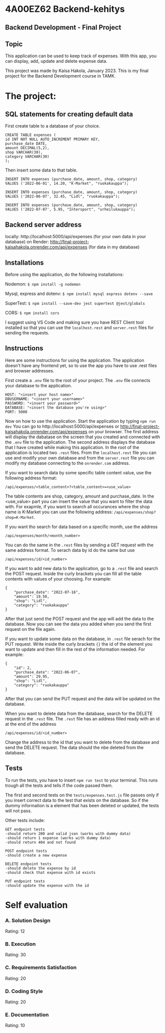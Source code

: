 # 4A00EZ62 Backend-kehitys

## Backend Development - Final Project

## Topic

This application can be used to keep track of expenses. With this app, you can display, add, update and delete expense data.

This project was made by Kaisa Hakola, January 2023. This is my final project for the Backend Development course in TAMK.

# The project:

## SQL statements for creating default data

First create table to a database of your choice.

    CREATE TABLE expenses (
    id INT NOT NULL AUTO_INCREMENT PRIMARY KEY,
    purchase_date DATE,
    amount DECIMAL(5,2),
    shop VARCHAR(30),
    category VARCHAR(30)
    );

Then insert some data to that table.

    INSERT INTO expenses (purchase_date, amount, shop, category)
    VALUES ('2022-06-01', 14.20, "K-Market", "ruokakauppa");

    INSERT INTO expenses (purchase_date, amount, shop, category)
    VALUES ('2022-06-07', 32.45, "Lidl", "ruokakauppa");

    INSERT INTO expenses (purchase_date, amount, shop, category)
    VALUES ('2022-07-07', 5.95, "Intersport", "urheilukauppa");

## Backend server address

locally: http://localhost:5000/api/expenses (for your own data in your database)
on Render: http://final-project-kaisahakola.onrender.com/api/expenses (for data in my database)

## Installations

Before using the application, do the following installations:

Nodemon: `$ npm install -g nodemon`

Mysql, express and dotenv: `$ npm install mysql express dotenv --save`

SuperTest: `$ npm install --save-dev jest supertest @jest/globals`

CORS: `$ npm install cors`

I suggest using VS Code and making sure you have REST Client tool installed so that you can use the `localhost.rest` and `server.rest` files for sending the requests.

## Instructions

Here are some instructions for using the application. The application doesn't have any frontend yet, so to use the app you have to use .rest files and browser addresses.

First create a `.env` file to the root of your project. The `.env` file connects your database to the application.

    HOST: "<insert your host name>"
    DBUSERNAME: "<insert your username>"
    PASSWORD: "<insert your password>"
    DATABASE: "<insert the database you're using>"
    PORT: 5000

Now on how to use the application. Start the application by typing `npm run dev` You can go to http://localhost:5000/api/expenses or http://final-project-kaisahakola.onrender.com/api/expenses on your browser. The first address will display the dabatase on the screen that you created and connected with the `.env` file to the application. The second address displays the database that I have created while making this application. In the root of the application is located two `.rest` files. From the `localhost.rest` file you can use and modify your own database and from the `server.rest` file you can modify my database connecting to the `onrender.com` address.

If you want to search data by some specific table content value, use the following address format:

    /api/expenses/<table_content>?<table_content>=<use_value>

The table contents are shop, category, amount and purchase_date. In the <use_value> part you can insert the value that you want to filter the data with. For exapmle, if you want to search all occurances where the shop name is K-Market you can use the following address: `/api/expenses/shop?shop=K-Market`.

If you want tho search for data based on a specific month, use the address

    /api/expenses/month/<month_number>

You can do the same in the `.rest` files by sending a GET request with the same address format. To serach data by id do the same but use

    /api/expenses/id/<id_number>

If you want to add new data to the application, go to a `.rest` file and search the POST request. Inside the curly brackets you can fill all the table contents with values of your choosing. For example:

    {
        "purchase_date": "2022-07-16",
        "amount": 19.50,
        "shop": "Lidl",
        "category": "ruokakauppa"
    }

After that just send the POST request and the app will add the data to the database. Now you can see the data you added when you send the first request on the file again.

If you want to update some data on the database, in `.rest` file serach for the PUT request. Write inside the curly brackets `{}` the id of the element you want to update and then fill in the rest of the information needed. For example:

    {
        "id": 2,
        "purchase_date": "2022-06-07",
        "amount": 29.95,
        "shop": "Lidl",
        "category": "ruokakauppa"
    }

After that you can send the PUT request and the data will be updated on the database.

When you want to delete data from the database, search for the DELETE request in the `.rest` file. The `.rest` file has an address filled ready with an id at the end of the address

    /api/expenses/id/<id_number>

Change the address to the id that you want to delete from the database and send the DELETE request. The data should the nbe deleted from the database.

## Tests

To run the tests, you have to insert `npm run test` to your terminal. This runs trough all the tests and tells if the code passed them.

The first and second tests on the `tests/expenses.test.js` file passes only if you insert correct data to the test that exists on the database. So if the dummy information is a element that has been deleted or updated, the tests will not pass.

Other tests include:

    GET endpoint tests
    -should return 200 and valid json (works with dummy data)
    -should return 1 expense (works with dummy data)
    -should return 404 and not found

    POST endpoint tests
    -should create a new expense

    DELETE endpoint tests
    -should delete the expense by id
    -should check that expense with id exists

    PUT endpoint tests
    -should update the expense with the id

# Self evaluation

### A. Solution Design

Rating: 12

### B. Execution

Rating: 30

### C. Requirements Satisfaction

Rating: 20

### D. Coding Style

Rating: 20

### E. Documentation

Rating: 10
